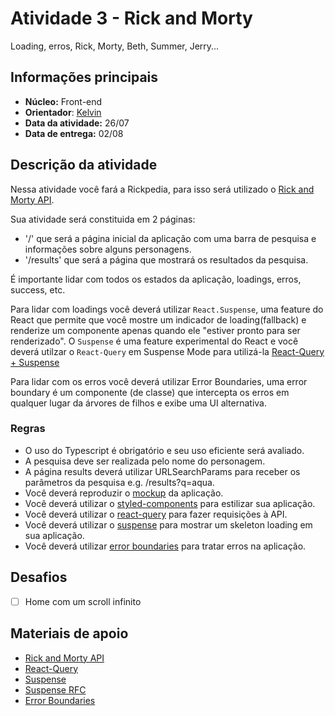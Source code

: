 # Atividade 3 - Rick and Morty

Loading, erros, Rick, Morty, Beth, Summer, Jerry...

## Informações principais

- **Núcleo:** Front-end
- **Orientador**: [Kelvin](@KelvinSouza258)
- **Data da atividade:** 26/07
- **Data de entrega:** 02/08

## Descrição da atividade

Nessa atividade você fará a Rickpedia, para isso será utilizado o [Rick and Morty API](https://rickandmortyapi.com/).

Sua atividade será constituida em 2 páginas:

- '/' que será a página inicial da aplicação com uma barra de pesquisa e informações sobre alguns personagens.
- '/results' que será a página que mostrará os resultados da pesquisa.

É importante lidar com todos os estados da aplicação, loadings, erros, success, etc.

Para lidar com loadings você deverá utilizar `React.Suspense`, uma feature do React que permite que você mostre um indicador de loading(fallback) e renderize um componente apenas quando ele "estiver pronto para ser renderizado". O `Suspense` é uma feature experimental do React e você deverá utilzar o
`React-Query` em Suspense Mode para utilizá-la [React-Query + Suspense](https://tanstack.com/query/v4/docs/guides/suspense)

Para lidar com os erros você deverá utilizar Error Boundaries, uma error boundary é um componente (de classe) que intercepta os erros em qualquer lugar da árvores de filhos e exibe uma UI alternativa.

### Regras

- O uso do Typescript é obrigatório e seu uso eficiente será avaliado.
- A pesquisa deve ser realizada pelo nome do personagem.
- A página results deverá utilizar URLSearchParams para receber os parâmetros da pesquisa e.g. /results?q=aqua.
- Você deverá reproduzir o [mockup](https://www.figma.com/file/w6f9uPzSRcW0Pq5lLuX9iD/Rickpedia) da aplicação.
- Você deverá utilizar o [styled-components](https://styled-components.com/) para estilizar sua aplicação.
- Você deverá utilizar o [react-query](https://tanstack.com/query/v4/) para fazer requisições à API.
- Você deverá utilizar o [suspense](https://reactjs.org/docs/react-api.html#reactsuspense) para mostrar um skeleton loading em sua aplicação.
- Você deverá utilizar [error boundaries](https://reactjs.org/docs/error-boundaries.html) para tratar erros na aplicação.

## Desafios

- [ ] Home com um scroll infinito

## Materiais de apoio

- [Rick and Morty API](https://rickandmortyapi.com/)
- [React-Query](https://tanstack.com/query/v4/)
- [Suspense](https://reactjs.org/docs/react-api.html#reactsuspense)
- [Suspense RFC](https://github.com/reactjs/rfcs/blob/main/text/0213-suspense-in-react-18.md)
- [Error Boundaries](https://reactjs.org/docs/error-boundaries.html)

